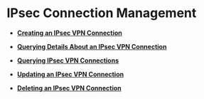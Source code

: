 # IPsec Connection Management<a name="en_topic_0093011491"></a>

-   **[Creating an IPsec VPN Connection](creating-an-ipsec-vpn-connection.md)**  

-   **[Querying Details About an IPsec VPN Connection](querying-details-about-an-ipsec-vpn-connection.md)**  

-   **[Querying IPsec VPN Connections](querying-ipsec-vpn-connections.md)**  

-   **[Updating an IPsec VPN Connection](updating-an-ipsec-vpn-connection.md)**  

-   **[Deleting an IPsec VPN Connection](deleting-an-ipsec-vpn-connection.md)**  



